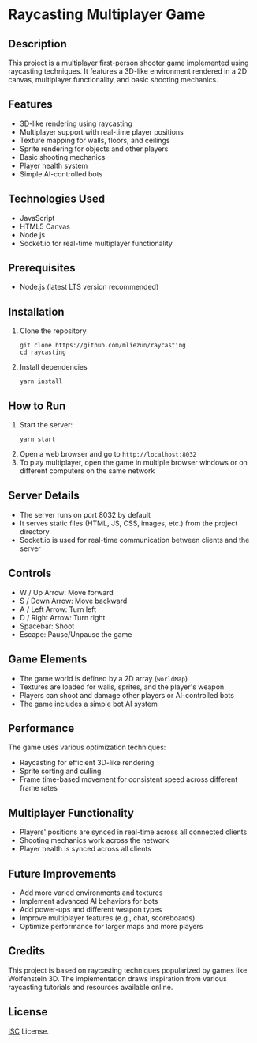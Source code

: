 # Raycasting Multiplayer Game

## Description
This project is a multiplayer first-person shooter game implemented using raycasting techniques. It features a 3D-like environment rendered in a 2D canvas, multiplayer functionality, and basic shooting mechanics.

## Features
- 3D-like rendering using raycasting
- Multiplayer support with real-time player positions
- Texture mapping for walls, floors, and ceilings
- Sprite rendering for objects and other players
- Basic shooting mechanics
- Player health system
- Simple AI-controlled bots

## Technologies Used
- JavaScript
- HTML5 Canvas
- Node.js
- Socket.io for real-time multiplayer functionality

## Prerequisites
- Node.js (latest LTS version recommended)

## Installation
1. Clone the repository
   ```
   git clone https://github.com/mliezun/raycasting
   cd raycasting
   ```
2. Install dependencies
   ```
   yarn install
   ```

## How to Run
1. Start the server:
   ```
   yarn start
   ```
2. Open a web browser and go to `http://localhost:8032`
3. To play multiplayer, open the game in multiple browser windows or on different computers on the same network

## Server Details
- The server runs on port 8032 by default
- It serves static files (HTML, JS, CSS, images, etc.) from the project directory
- Socket.io is used for real-time communication between clients and the server

## Controls
- W / Up Arrow: Move forward
- S / Down Arrow: Move backward
- A / Left Arrow: Turn left
- D / Right Arrow: Turn right
- Spacebar: Shoot
- Escape: Pause/Unpause the game

## Game Elements
- The game world is defined by a 2D array (`worldMap`)
- Textures are loaded for walls, sprites, and the player's weapon
- Players can shoot and damage other players or AI-controlled bots
- The game includes a simple bot AI system

## Performance
The game uses various optimization techniques:
- Raycasting for efficient 3D-like rendering
- Sprite sorting and culling
- Frame time-based movement for consistent speed across different frame rates

## Multiplayer Functionality
- Players' positions are synced in real-time across all connected clients
- Shooting mechanics work across the network
- Player health is synced across all clients

## Future Improvements
- Add more varied environments and textures
- Implement advanced AI behaviors for bots
- Add power-ups and different weapon types
- Improve multiplayer features (e.g., chat, scoreboards)
- Optimize performance for larger maps and more players

## Credits
This project is based on raycasting techniques popularized by games like Wolfenstein 3D. The implementation draws inspiration from various raycasting tutorials and resources available online.

## License

[ISC](./LICENSE) License.

